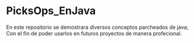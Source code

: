 # PicksOps_EnJava
En este repositorio se demostrara diversos conceptos parcheados de java; Con el fin de poder usarlos en futuros proyectos de manera profecional.
